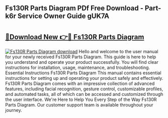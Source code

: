 ## Fs130R Parts Diagram PDf Free Download - Part-k6r Service Owner Guide gUK7A

# <h2><a href="http://dfo8ff.blite.top/?on=Fs130R+Parts+Diagram">🔗Download New 👉🔴 Fs130R Parts Diagram</a></h2>

[![Fs130R Parts Diagram download](https://i.imgur.com/lujVjoI.png)](http://dfo8ff.blite.top/?on=Fs130R+Parts+Diagram)
Hello and welcome to the user manual for your newly received Fs130R Parts Diagram. This guide is here to help you understand and operate your product successfully. You will find clear instructions for installation, usage, maintenance, and troubleshooting. Essential Instructions Fs130R Parts Diagram This manual contains essential instructions for setting up and operating your product safely and effectively. Fs130R Parts Diagram comes with an impressive collection of advanced features, including facial recognition, gesture control, customizable profiles, and automated tasks, all of which can be accessed and customized through the user interface. We're Here to Help You Every Step of the Way Fs130R Parts Diagram. Our customer support team is available throughout your journey.
